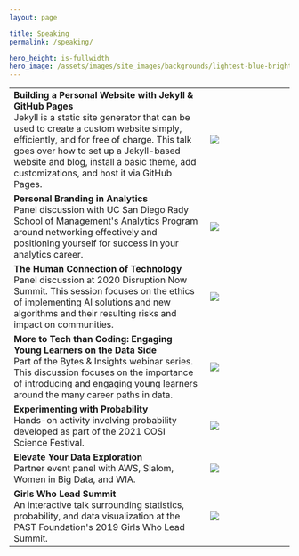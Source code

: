 ```yaml
---
layout: page

title: Speaking
permalink: /speaking/

hero_height: is-fullwidth
hero_image: /assets/images/site_images/backgrounds/lightest-blue-bright.png
---
```



<table style="width:100%; border:none;" cellspacing="10" >

<tr style="border:none;">
  <td style="border: none;font-size:16px;">
    <span style="font-weight:700;">Building a Personal Website with Jekyll & GitHub Pages</span>
    <br>
Jekyll is a static site generator that can be used to create a custom website simply, efficiently, and for free of charge. This talk goes over how to set up a Jekyll-based website and blog, install a basic theme, add customizations, and host it via GitHub Pages.
  </td>
  <td style="width:30%;border:none;font-size:16px;">
    <img src= "{{ "assets/images/speaking/jekyll-blog.png" | relative_url }}"/>
  </td>
</tr>


<tr style="border:none;">
  <td style="border: none;font-size:16px;">
    <span style="font-weight:700;">Personal Branding in Analytics</span>
    <br>
Panel discussion with UC San Diego Rady School of Management's Analytics Program around networking effectively and positioning yourself for success in your analytics career.
  </td>
  <td style="width:30%;border:none;font-size:16px;">
    <img src= "{{ "assets/images/speaking/personal-branding-in-analytics.png" | relative_url }}"/>
  </td>
</tr>
  

<tr style="border:none;">
  <td style="border: none;font-size:16px;">
    <span style="font-weight:700;">The Human Connection of Technology</span> 
<br>
Panel discussion at 2020 Disruption Now Summit. This session focuses on the ethics of implementing AI solutions and new algorithms and their resulting risks and impact on communities.
    </td>
    <td style="width:30%;border:none;font-size:16px;">
	<img src= "{{ "assets/images/speaking/dnsummit.png" | relative_url }}"/>
    </td>
</tr>

  
<tr style="border:none;">
  <td style="border: none;font-size:16px;">
    <span style="font-weight:700;">More to Tech than Coding: Engaging Young Learners on the Data Side</span>
    <br>
Part of the Bytes & Insights webinar series. This discussion focuses on the importance of introducing and engaging young learners around the many career paths in data.
  </td>
  <td style="width:30%;border:none;font-size:16px;">
    <img src= "{{ "assets/images/speaking/bi-more-to-tech.png" | relative_url }}"/>
  </td>
</tr>
  

<tr style="border:none;">
  <td style="border:none;font-size:16px;">
    <span style="font-weight:700;">Experimenting with Probability</span>
    <br>
Hands-on activity involving probability developed as part of the 2021 COSI Science Festival.
  </td>
  <td style="width:30%;border:none;font-size:16px;">
    <img src= "{{ "assets/images/speaking/cosi-sci-fest.jpg" | relative_url }}"/>
  </td>
</tr>
  

<tr style="border:none;">
  <td style="border:none;font-size:16px;">
    <span style="font-weight:700;">Elevate Your Data Exploration</span>
    <br>
Partner event panel with AWS, Slalom, Women in Big Data, and WIA.
  </td>
  <td style="width:30%;border:none;font-size:16px;">
    <img src= " {{ "assets/images/speaking/elevate-your-data-exploration.jpg" | relative_url }}"/>
  </td>
</tr>
  
  
<tr style="border:none;">
  <td style="border:none;font-size:16px;">
    <span style="font-weight:700;">Girls Who Lead Summit</span>
    <br>
An interactive talk surrounding statistics, probability, and data visualization at the PAST Foundation's 2019 Girls Who Lead Summit.
  </td>
  <td style="width:30%;border:none;font-size:16px;">
    <img src= " {{ "assets/images/speaking/girls-who-lead_censored.jpg" | relative_url }}"/>
  </td>
</tr>
</table>
